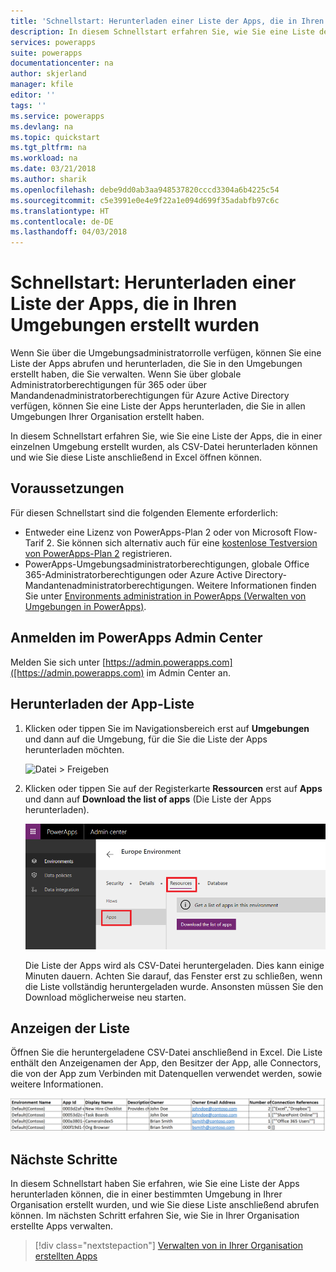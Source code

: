 ```yaml
---
title: 'Schnellstart: Herunterladen einer Liste der Apps, die in Ihren Umgebungen erstellt wurden | Microsoft-Dokumentation'
description: In diesem Schnellstart erfahren Sie, wie Sie eine Liste der Apps herunterladen können, die in Ihren Umgebungen erstellt wurden.
services: powerapps
suite: powerapps
documentationcenter: na
author: skjerland
manager: kfile
editor: ''
tags: ''
ms.service: powerapps
ms.devlang: na
ms.topic: quickstart
ms.tgt_pltfrm: na
ms.workload: na
ms.date: 03/21/2018
ms.author: sharik
ms.openlocfilehash: debe9dd0ab3aa948537820cccd3304a6b4225c54
ms.sourcegitcommit: c5e3991e0e4e9f22a1e094d699f35adabfb97c6c
ms.translationtype: HT
ms.contentlocale: de-DE
ms.lasthandoff: 04/03/2018
---
```

# <a name="quickstart-download-a-list-of-apps-created-in-your-environments"></a>Schnellstart: Herunterladen einer Liste der Apps, die in Ihren Umgebungen erstellt wurden
Wenn Sie über die Umgebungsadministratorrolle verfügen, können Sie eine Liste der Apps abrufen und herunterladen, die Sie in den Umgebungen erstellt haben, die Sie verwalten. Wenn Sie über globale Administratorberechtigungen für 365 oder über Mandandenadministratorberechtigungen für Azure Active Directory verfügen, können Sie eine Liste der Apps herunterladen, die Sie in allen Umgebungen Ihrer Organisation erstellt haben.

In diesem Schnellstart erfahren Sie, wie Sie eine Liste der Apps, die in einer einzelnen Umgebung erstellt wurden, als CSV-Datei herunterladen können und wie Sie diese Liste anschließend in Excel öffnen können.

## <a name="prerequisites"></a>Voraussetzungen
 Für diesen Schnellstart sind die folgenden Elemente erforderlich:
 * Entweder eine Lizenz von PowerApps-Plan 2 oder von Microsoft Flow-Tarif 2. Sie können sich alternativ auch für eine [kostenlose Testversion von PowerApps-Plan 2](https://web.powerapps.com/signup?redirect=marketing&email=) registrieren.
 * PowerApps-Umgebungsadministratorberechtigungen, globale Office 365-Administratorberechtigungen oder Azure Active Directory-Mandantenadministratorberechtigungen. Weitere Informationen finden Sie unter [Environments administration in PowerApps (Verwalten von Umgebungen in PowerApps)](environments-administration.md).

## <a name="sign-in-to-the-powerapps-admin-center"></a>Anmelden im PowerApps Admin Center
Melden Sie sich unter [https://admin.powerapps.com]([https://admin.powerapps.com) im Admin Center an.

## <a name="download-the-list-of-apps"></a>Herunterladen der App-Liste
1. Klicken oder tippen Sie im Navigationsbereich erst auf **Umgebungen** und dann auf die Umgebung, für die Sie die Liste der Apps herunterladen möchten.

    ![Datei > Freigeben](./media/admin-view-apps/environment.png)
2. Klicken oder tippen Sie auf der Registerkarte **Ressourcen** erst auf **Apps** und dann auf **Download the list of apps** (Die Liste der Apps herunterladen).

    ![Datei > Freigeben](./media/admin-view-apps/resources-app.png)

    Die Liste der Apps wird als CSV-Datei heruntergeladen. Dies kann einige Minuten dauern. Achten Sie darauf, das Fenster erst zu schließen, wenn die Liste vollständig heruntergeladen wurde. Ansonsten müssen Sie den Download möglicherweise neu starten.

## <a name="view-the-list"></a>Anzeigen der Liste
Öffnen Sie die heruntergeladene CSV-Datei anschließend in Excel. Die Liste enthält den Anzeigenamen der App, den Besitzer der App, alle Connectors, die von der App zum Verbinden mit Datenquellen verwendet werden, sowie weitere Informationen.

![Datei > Freigeben](./media/admin-view-apps/excel-view.png)

## <a name="next-steps"></a>Nächste Schritte
In diesem Schnellstart haben Sie erfahren, wie Sie eine Liste der Apps herunterladen können, die in einer bestimmten Umgebung in Ihrer Organisation erstellt wurden, und wie Sie diese Liste anschließend abrufen können. Im nächsten Schritt erfahren Sie, wie Sie in Ihrer Organisation erstellte Apps verwalten.

> [!div class="nextstepaction"]
> [Verwalten von in Ihrer Organisation erstellten Apps](admin-manage-apps.md)
